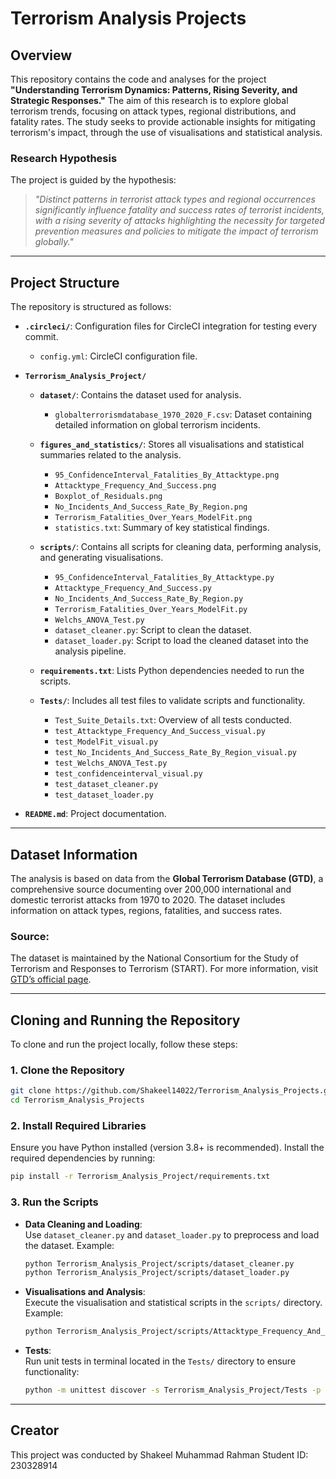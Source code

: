 # Terrorism Analysis Projects

## Overview

This repository contains the code and analyses for the project **"Understanding Terrorism Dynamics: Patterns, Rising Severity, and Strategic Responses."** The aim of this research is to explore global terrorism trends, focusing on attack types, regional distributions, and fatality rates. The study seeks to provide actionable insights for mitigating terrorism's impact, through the use of visualisations and statistical analysis.

### Research Hypothesis

The project is guided by the hypothesis:
> *"Distinct patterns in terrorist attack types and regional occurrences significantly influence fatality and success rates of terrorist incidents, with a rising severity of attacks highlighting the necessity for targeted prevention measures and policies to mitigate the impact of terrorism globally."*

---

## Project Structure

The repository is structured as follows:

- **`.circleci/`**: Configuration files for CircleCI integration for testing every commit.
  - `config.yml`: CircleCI configuration file.

- **`Terrorism_Analysis_Project/`**
  - **`dataset/`**: Contains the dataset used for analysis.
    - `globalterrorismdatabase_1970_2020_F.csv`: Dataset containing detailed information on global terrorism incidents.

  - **`figures_and_statistics/`**: Stores all visualisations and statistical summaries related to the analysis.
    - `95_ConfidenceInterval_Fatalities_By_Attacktype.png`
    - `Attacktype_Frequency_And_Success.png`
    - `Boxplot_of_Residuals.png`
    - `No_Incidents_And_Success_Rate_By_Region.png`
    - `Terrorism_Fatalities_Over_Years_ModelFit.png`
    - `statistics.txt`: Summary of key statistical findings.

  - **`scripts/`**: Contains all scripts for cleaning data, performing analysis, and generating visualisations.
    - `95_ConfidenceInterval_Fatalities_By_Attacktype.py`
    - `Attacktype_Frequency_And_Success.py`
    - `No_Incidents_And_Success_Rate_By_Region.py`
    - `Terrorism_Fatalities_Over_Years_ModelFit.py`
    - `Welchs_ANOVA_Test.py`
    - `dataset_cleaner.py`: Script to clean the dataset.
    - `dataset_loader.py`: Script to load the cleaned dataset into the analysis pipeline.
      
  - **`requirements.txt`**: Lists Python dependencies needed to run the scripts.

  - **`Tests/`**: Includes all test files to validate scripts and functionality.
    - `Test_Suite_Details.txt`: Overview of all tests conducted.
    - `test_Attacktype_Frequency_And_Success_visual.py`
    - `test_ModelFit_visual.py`
    - `test_No_Incidents_And_Success_Rate_By_Region_visual.py`
    - `test_Welchs_ANOVA_Test.py`
    - `test_confidenceinterval_visual.py`
    - `test_dataset_cleaner.py`
    - `test_dataset_loader.py`

- **`README.md`**: Project documentation.

---

## Dataset Information

The analysis is based on data from the **Global Terrorism Database (GTD)**, a comprehensive source documenting over 200,000 international and domestic terrorist attacks from 1970 to 2020. The dataset includes information on attack types, regions, fatalities, and success rates.

### Source: 
The dataset is maintained by the National Consortium for the Study of Terrorism and Responses to Terrorism (START). For more information, visit [GTD’s official page](https://www.start.umd.edu/research-projects/global-terrorism-database-gtd).

---

## Cloning and Running the Repository

To clone and run the project locally, follow these steps:

### 1. Clone the Repository
```bash
git clone https://github.com/Shakeel14022/Terrorism_Analysis_Projects.git
cd Terrorism_Analysis_Projects
```

### 2. Install Required Libraries
Ensure you have Python installed (version 3.8+ is recommended). Install the required dependencies by running:
```bash
pip install -r Terrorism_Analysis_Project/requirements.txt
```

### 3. Run the Scripts
- **Data Cleaning and Loading**:  
  Use `dataset_cleaner.py` and `dataset_loader.py` to preprocess and load the dataset. Example:
  ```bash
  python Terrorism_Analysis_Project/scripts/dataset_cleaner.py
  python Terrorism_Analysis_Project/scripts/dataset_loader.py
  ```

- **Visualisations and Analysis**:  
  Execute the visualisation and statistical scripts in the `scripts/` directory. Example:
  ```bash
  python Terrorism_Analysis_Project/scripts/Attacktype_Frequency_And_Success.py
  ```

- **Tests**:  
  Run unit tests in terminal located in the `Tests/` directory to ensure functionality:
  ```bash
  python -m unittest discover -s Terrorism_Analysis_Project/Tests -p "*.py" -t Terrorism_Analysis_Project
  ```

---

## Creator
This project was conducted by Shakeel Muhammad Rahman
Student ID: 230328914
